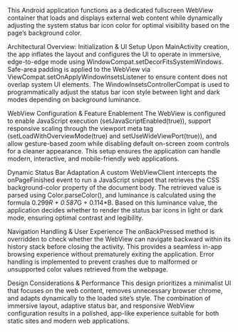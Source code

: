 This Android application functions as a dedicated fullscreen WebView container that loads and displays external web content while dynamically adjusting the system status bar icon color for optimal visibility based on the page’s background color.

Architectural Overview: Initialization & UI Setup
Upon MainActivity creation, the app inflates the layout and configures the UI to operate in immersive, edge-to-edge mode using WindowCompat.setDecorFitsSystemWindows. Safe-area padding is applied to the WebView via ViewCompat.setOnApplyWindowInsetsListener to ensure content does not overlap system UI elements. The WindowInsetsControllerCompat is used to programmatically adjust the status bar icon style between light and dark modes depending on background luminance.

WebView Configuration & Feature Enablement
The WebView is configured to enable JavaScript execution (setJavaScriptEnabled(true)), support responsive scaling through the viewport meta tag (setLoadWithOverviewMode(true) and setUseWideViewPort(true)), and allow gesture-based zoom while disabling default on-screen zoom controls for a cleaner appearance. This setup ensures the application can handle modern, interactive, and mobile-friendly web applications.

Dynamic Status Bar Adaptation
A custom WebViewClient intercepts the onPageFinished event to run a JavaScript snippet that retrieves the CSS background-color property of the document body. The retrieved value is parsed using Color.parseColor(), and luminance is calculated using the formula 0.299*R + 0.587*G + 0.114*B. Based on this luminance value, the application decides whether to render the status bar icons in light or dark mode, ensuring optimal contrast and legibility.

Navigation Handling & User Experience
The onBackPressed method is overridden to check whether the WebView can navigate backward within its history stack before closing the activity. This provides a seamless in-app browsing experience without prematurely exiting the application. Error handling is implemented to prevent crashes due to malformed or unsupported color values retrieved from the webpage.

Design Considerations & Performance
This design prioritizes a minimalist UI that focuses on the web content, removes unnecessary browser chrome, and adapts dynamically to the loaded site’s style. The combination of immersive layout, adaptive status bar, and responsive WebView configuration results in a polished, app-like experience suitable for both static sites and modern web applications.
